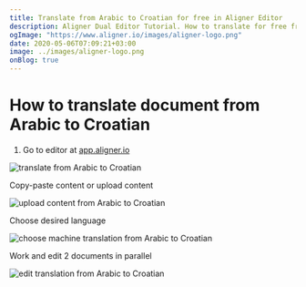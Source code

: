 ```yaml
---
title: Translate from Arabic to Croatian for free in Aligner Editor
description: Aligner Dual Editor Tutorial. How to translate for free from Arabic to Croatian. Aligner is multilingual document management platform. 
ogImage: "https://www.aligner.io/images/aligner-logo.png"
date: 2020-05-06T07:09:21+03:00
image: ../images/aligner-logo.png
onBlog: true
---
```


# How to translate document from Arabic to Croatian

1. Go to editor at [app.aligner.io](https://app.aligner.io "Aligner App web page")

![translate from Arabic to Croatian](../aligner-blank-editor.png "translate from Arabic to Croatian")

Copy-paste content or upload content

![upload content from Arabic to Croatian](../aligner-uploaded-document.png "upload content from Arabic to Croatian")

Choose desired language

![choose machine translation from Arabic to Croatian](../aligner-language-dropdown.png "choose machine translation from Arabic to Croatian")

Work and edit 2 documents in parallel

![edit translation from Arabic to Croatian](../aligner-double-sitded-editor.png "edit translation from Arabic to Croatian")


